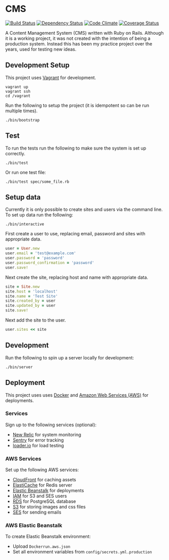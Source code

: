 CMS
===

[![Build Status](https://travis-ci.org/obduk/cms.png?branch=master)](https://travis-ci.org/obduk/cms)
[![Dependency Status](https://gemnasium.com/obduk/cms.png)](https://gemnasium.com/obduk/cms)
[![Code Climate](https://codeclimate.com/github/obduk/cms.png)](https://codeclimate.com/github/obduk/cms)
[![Coverage Status](https://coveralls.io/repos/obduk/cms/badge.png)](https://coveralls.io/r/obduk/cms)

A Content Management System (CMS) written with Ruby on Rails. Although it is a
working project, it was not created with the intention of being a production
system. Instead this has been my practice project over the years, used for
testing new ideas.

Development Setup
-----------------

This project uses [Vagrant](https://www.vagrantup.com/) for development.

```shell
vagrant up
vagrant ssh
cd /vagrant
```
Run the following to setup the project (it is idempotent so can be run multiple
times).

```shell
./bin/bootstrap
```

Test
----

To run the tests run the following to make sure the system is set up correctly.

```shell
./bin/test
```

Or run one test file:

```shell
./bin/test spec/some_file.rb
```

Setup data
----------

Currently it is only possible to create sites and users via the command line.
To set up data run the following:

```shell
./bin/interactive
```

First create a user to use, replacing email, password and sites with
appropriate data.

```ruby
user = User.new
user.email = 'test@example.com'
user.password = 'password'
user.password_confirmation = 'password'
user.save!
```

Next create the site, replacing host and name with appropriate data.

```ruby
site = Site.new
site.host = 'localhost'
site.name = 'Test Site'
site.created_by = user
site.updated_by = user
site.save!
```

Next add the site to the user.

```ruby
user.sites << site
```

Development
-----------

Run the following to spin up a server locally for development:

```shell
./bin/server
```

Deployment
----------

This project uses uses [Docker](https://www.docker.com/) and
[Amazon Web Services (AWS)](http://aws.amazon.com/) for deployments.

### Services

Sign up to the following services (optional):

* [New Relic](http://newrelic.com/) for system monitoring
* [Sentry](https://www.getsentry.com/) for error tracking
* [loader.io](http://loader.io/) for load testing

### AWS Services

Set up the following AWS services:

* [CloudFront](http://aws.amazon.com/cloudfront/) for caching assets
* [ElastiCache](http://aws.amazon.com/elasticache/) for Redis server
* [Elastic Beanstalk](http://aws.amazon.com/elasticbeanstalk/) for deployments
* [IAM](http://aws.amazon.com/iam/) for S3 and SES users
* [RDS](http://aws.amazon.com/rds/) for PostgreSQL database
* [S3](http://aws.amazon.com/s3/) for storing images and css files
* [SES](http://aws.amazon.com/ses/) for sending emails

### AWS Elastic Beanstalk

To create Elastic Beanstalk environment:

* Upload `Dockerrun.aws.json`
* Set all environment variables from `config/secrets.yml.production`
